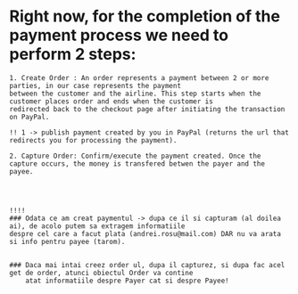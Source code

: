 # Right now, for the completion of the payment process we need to perform 2 steps:

    1. Create Order : An order represents a payment between 2 or more parties, in our case represents the payment
    between the customer and the airline. This step starts when the customer places order and ends when the customer is 
    redirected back to the checkout page after initiating the transaction on PayPal.

    !! 1 -> publish payment created by you in PayPal (returns the url that redirects you for processing the payment).

    2. Capture Order: Confirm/execute the payment created. Once the capture occurs, the money is transfered betwen the payer and the payee.




    !!!!
    ### Odata ce am creat paymentul -> dupa ce il si capturam (al doilea ai), de acolo putem sa extragem informatiile 
    despre cel care a facut plata (andrei.rosu@mail.com) DAR nu va arata si info pentru payee (tarom).


    ### Daca mai intai creez order ul, dupa il capturez, si dupa fac acel get de order, atunci obiectul Order va contine
        atat informatiile despre Payer cat si despre Payee!